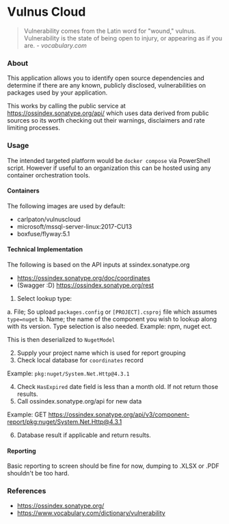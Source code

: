 # Vulnus Cloud

> Vulnerability comes from the Latin word for "wound," vulnus. Vulnerability is the state of being open to injury, or appearing as if you are.                                                                                            *- vocabulary.com*
>

### About

This application allows you to identify open source dependencies and determine if there are any known, publicly disclosed, vulnerabilities on packages used by your application.

This works by calling the public service at https://ossindex.sonatype.org/api/ which uses data derived from public sources so its worth checking out their warnings, disclaimers and rate limiting processes.

### Usage

The intended targeted platform would be `docker compose` via PowerShell script. However if useful to an organization this can be hosted using any container orchestration tools. 

#### Containers

The following images are used by default:

* carlpaton/vulnuscloud
* microsoft/mssql-server-linux:2017-CU13
* boxfuse/flyway:5.1

#### Technical Implementation

The following is based on the API inputs at ssindex.sonatype.org

* https://ossindex.sonatype.org/doc/coordinates
* (Swagger :D) https://ossindex.sonatype.org/rest

1. Select lookup type:

a. File; So upload `packages.config` or `[PROJECT].csproj` file which assumes `type=nuget`
b. Name; the name of the component you wish to lookup along with its version. Type selection is also needed. Example: npm, nuget ect.

This is then deserialized to `NugetModel`

2. Supply your project name which is used for report grouping
3. Check local database for `coordinates` record

Example: `pkg:nuget/System.Net.Http@4.3.1`

4. Check `HasExpired` date field is less than a month old. If not return those results.
5. Call ossindex.sonatype.org/api for new data

Example: GET https://ossindex.sonatype.org/api/v3/component-report/pkg:nuget/System.Net.Http@4.3.1

6. Database result if applicable and return results.

#### Reporting

Basic reporting to screen should be fine for now, dumping to .XLSX or .PDF shouldn't be too hard.

### References

* https://ossindex.sonatype.org/
* https://www.vocabulary.com/dictionary/vulnerability